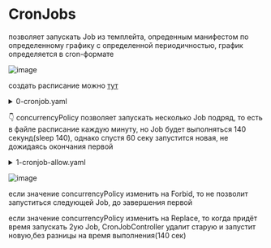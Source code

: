 # CronJobs
позволяет запускать Job из темплейта, опреденным манифестом по определенному графику с определенной периодичностью, график определяется в cron-формате

![image](https://github.com/user-attachments/assets/9f5a7c57-21ec-48d4-aa37-7dfb78a4e99b)

создать расписание можно [тут](https://crontab.guru/)

<details> <summary>0-cronjob.yaml</summary>

``` 
apiVersion: batch/v1
kind: CronJob
metadata:
  name: hello
spec:
  schedule: "*/1 * * * *"         # каждую минуту будет создаваться Job
  jobTemplate:
    spec:
      backoffLimit: 4             # кол-во повторных попыток, прежде чем Job будет считаться неудачным ( по умолчанию 6 )
      activeDeadlineSeconds: 240  # спустя 240 сек Job закончится, без разницы в каком состоянии будут ПОДЫ, имеет приоритет над backoffLimit
      parallelism: 2              # 2 ПОДА будут запускаться параллельно(2 Job)
      completions: 3              # количество завершенных (successful) Job'ов, которые должны быть запущены для завершения CronJob'а
      template:
        spec:
          containers:
          - name: hello
            image: busybox
            imagePullPolicy: IfNotPresent
            command:
            - /bin/sh
            - -c
            - date; echo Hello from the Kubernetes cluster
          restartPolicy: OnFailure

```
</details>

:point_down: concurrencyPolicy позволяет запускать несколько Job подряд, то есть в файле расписание каждую минуту, но Job будет выполняться 140 секунд(sleep 140), однако спустя 60 секу запустится новая, не дожидаясь окончания первой

<details> <summary>1-cronjob-allow.yaml</summary>

``` 
apiVersion: batch/v1
kind: CronJob
metadata:
  name: hello-allow
spec:
  schedule: "*/1 * * * *"
  concurrencyPolicy: Allow
  jobTemplate:
    spec:
      template:
        spec:
          containers:
          - name: hello
            image: busybox
            args:
            - /bin/sh
            - -c
            - date; echo "Hello World!"; sleep 140
          restartPolicy: OnFailure
```
</details>

![image](https://github.com/user-attachments/assets/87c3614f-324a-4583-aa05-a8f8b53c7317)

если значение concurrencyPolicy изменить на Forbid, то не позволит запуститься следующей Job, до завершения первой

если значение concurrencyPolicy изменить на Replace, то когда придёт время запускать 2ую Job, CronJobController удалит старую и запустит новую,без разницы на время выполнения(140 сек)

